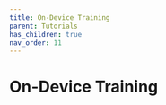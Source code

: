 ```yaml
---
title: On-Device Training
parent: Tutorials
has_children: true
nav_order: 11
---
```


# On-Device Training